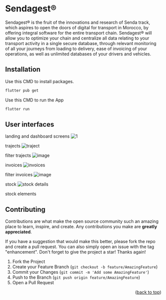 # Sendagest® 
Sendagest® is the fruit of the innovations and research of Senda track, which aspires to open the doors of digital for transport in Morocco, by offering integral software for the entire transport chain. Sendagest® will allow you to optimize your chain and centralize all data relating to your transport activity in a single secure database, through relevant monitoring of all your journeys from loading to delivery, ease of invoicing of your operations, as well as unlimited databases of your drivers and vehicles.

## Installation

Use this CMD to install packages.

```bash
flutter pub get 
```
Use this CMD to run the App
```bash
flutter run
```

## User interfaces

landing and dashboard screens
![1](https://github.com/abdessamadpas/sendatrack/assets/53188247/80772b3e-95ea-4f1f-b66e-0986d22e8a64)

trajects 
![traject](https://github.com/abdessamadpas/sendatrack/assets/53188247/014ab9bf-1e9b-428a-96a1-37bbb86d2d07)

filter trajects
![image](https://github.com/abdessamadpas/sendatrack/assets/53188247/6a9e988f-4c3d-4da0-a626-38ed46da6e54)

invoices 
![invoices](https://github.com/abdessamadpas/sendatrack/assets/53188247/5294eae4-1421-4240-8329-50f042b7355e)

filter invoices
![image](https://github.com/abdessamadpas/sendatrack/assets/53188247/59b8c9a4-21e4-406d-a82c-2c692193daf4)

stock
![stock details](https://github.com/abdessamadpas/sendatrack/assets/53188247/c1bc12e8-0e9b-42b2-8880-fd0d1238278a)

stock elements

<!-- CONTRIBUTING -->
## Contributing

Contributions are what make the open source community such an amazing place to learn, inspire, and create. Any contributions you make are **greatly appreciated**.

If you have a suggestion that would make this better, please fork the repo and create a pull request. You can also simply open an issue with the tag "enhancement".
Don't forget to give the project a star! Thanks again!

1. Fork the Project
2. Create your Feature Branch (`git checkout -b feature/AmazingFeature`)
3. Commit your Changes (`git commit -m 'Add some AmazingFeature'`)
4. Push to the Branch (`git push origin feature/AmazingFeature`)
5. Open a Pull Request

<p align="right">(<a href="#readme-top">back to top</a>)</p>

